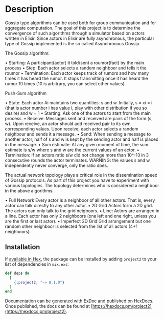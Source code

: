 # Description

Gossip type algorithms can be used both for group communication and for aggregate computation. The goal of this project is to determine the convergence of such algorithms through a simulator based on actors written in Elixir. Since actors in Elixir are fully asynchronous, the particular type of Gossip implemented is the so called Asynchronous Gossip.

The Gossip algorithm: 

• Starting: A participant(actor) it told/sent a roumor(fact) by the main process
• Step: Each actor selects a random neighboor and tells it the roumor
• Termination: Each actor keeps track of rumors and how many times it has heard the rumor. It stops transmitting once it has heard the rumor 10 times (10 is arbitrary, you can select other values).

Push-Sum algorithm

• State: Each actor Ai maintains two quantities: s and w. Initially, s = xi = i (that is actor number i has value i, play with other distribution if you so desire) and w = 1
• Starting: Ask one of the actors to start from the main process.
• Receive: Messages sent and received are pairs of the form (s, w). Upon receive, an actor should add received pair to its own corresponding values. Upon receive, each actor selects a random neighbour and sends it a message.
• Send: When sending a message to another actor, half of s and w is kept by the sending actor and half is placed in the message. • Sum estimate: At any given moment of time, the sum estimate is s/w where s and w are the current values of an actor.
• Termination: If an actors ratio s/w did not change more than 10^-10 in 3 consecutive rounds the actor terminates. WARNING: the values s and w independently never converge, only the ratio does.

The actual network topology plays a critical role in the dissemination speed of Gossip protocols. As part of this project you have to experiment with various topologies. The topology determines who is considered a neighboor in the above algorithms.

• Full Network Every actor is a neighboor of all other actors. That is, every actor can talk directly to any other actor.
• 2D Grid Actors form a 2D grid. The actors can only talk to the grid neigboors.
• Line: Actors are arranged in a line. Each actor has only 2 neighboors (one left and one right, unless you are the first or last actor).
• Imperfect 2D Grid Grid arrangement but one random other neighboor is selected from the list of all actors (4+1 neighboors).

## Installation

If [available in Hex](https://hex.pm/docs/publish), the package can be installed
by adding `project2` to your list of dependencies in `mix.exs`:

```elixir
def deps do
  [
    {:project2, "~> 0.1.0"}
  ]
end
```

Documentation can be generated with [ExDoc](https://github.com/elixir-lang/ex_doc)
and published on [HexDocs](https://hexdocs.pm). Once published, the docs can
be found at [https://hexdocs.pm/project2](https://hexdocs.pm/project2).

